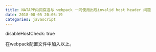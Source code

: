 ```yaml
---
title: NATAPP内网穿透与 webpack 一同使用出现invalid host header 问题
date: 2018-08-05 20:05:19
categories: javascript
---
```



disableHostCheck: true       

在webpack配置文件中加入以上。

